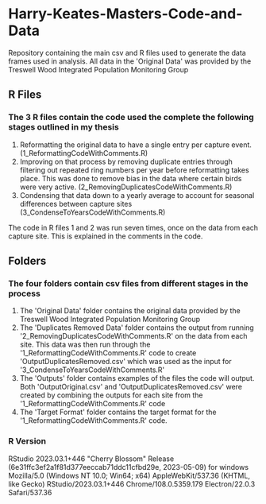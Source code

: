 # Harry-Keates-Masters-Code-and-Data
Repository containing the main csv and R files used to generate the data frames used in analysis. All data in the 'Original Data' was provided by the Treswell Wood Integrated Population Monitoring Group

## R Files
### The 3 R files contain the code used the complete the following stages outlined in my thesis
1. Reformatting the original data to have a single entry per capture event. (1_ReformattingCodeWithComments.R)
2. Improving on that process by removing duplicate entries through filtering out repeated ring numbers per year before reformatting takes place. This was done to remove bias in the data where certain birds were very active. (2_RemovingDuplicatesCodeWithComments.R)
3. Condensing that data down to a yearly average to account for seasonal differences between capture sites (3_CondenseToYearsCodeWithComments.R)

The code in R files 1 and 2 was run seven times, once on the data from each capture site. This is explained in the comments in the code.

## Folders
### The four folders contain csv files from different stages in the process
1. The 'Original Data' folder contains the original data provided by the Treswell Wood Integrated Population Monitoring Group
2. The 'Duplicates Removed Data' folder contains the output from running '2_RemovingDuplicatesCodeWithComments.R' on the data from each site. This data was then run through the '1_ReformattingCodeWithComments.R' code to create 'OutputDuplicatesRemoved.csv' which was used as the input for '3_CondenseToYearsCodeWithComments.R'
3. The 'Outputs' folder contains examples of the files the code will output. Both 'OutputOriginal.csv' and 'OutputDuplicatesRemoved.csv' were created by combining the outputs for each site from the '1_ReformattingCodeWithComments.R' code
4. The 'Target Format' folder contains the target format for the '1_ReformattingCodeWithComments.R' code.



### R Version
RStudio 2023.03.1+446 "Cherry Blossom" Release (6e31ffc3ef2a1f81d377eeccab71ddc11cfbd29e, 2023-05-09) for windows
Mozilla/5.0 (Windows NT 10.0; Win64; x64) AppleWebKit/537.36 (KHTML, like Gecko) RStudio/2023.03.1+446 Chrome/108.0.5359.179 Electron/22.0.3 Safari/537.36
